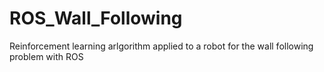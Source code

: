 # ROS_Wall_Following
Reinforcement learning arlgorithm applied to a robot for the wall following problem with ROS
